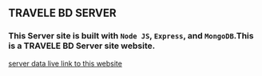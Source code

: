 ## TRAVELE BD SERVER


### This Server site is built with `Node JS`, `Express`, and `MongoDB`.This is a TRAVELE BD Server site website.

[server data live link to this website](https://possessed-castle-52693.herokuapp.com/services "TRAVELE BD SERVER")

